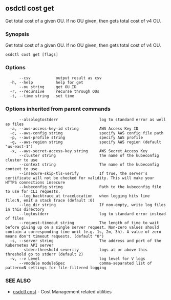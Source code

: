 ## osdctl cost get

Get total cost of a given OU. If no OU given, then gets total cost of v4 OU.

### Synopsis

Get total cost of a given OU. If no OU given, then gets total cost of v4 OU.

```
osdctl cost get [flags]
```

### Options

```
      --csv           output result as csv
  -h, --help          help for get
      --ou string     get OU ID
  -r, --recursive     recurse through OUs
  -t, --time string   set time
```

### Options inherited from parent commands

```
      --alsologtostderr                  log to standard error as well as files
  -a, --aws-access-key-id string         AWS Access Key ID
  -c, --aws-config string                specify AWS config file path
  -p, --aws-profile string               specify AWS profile
  -g, --aws-region string                specify AWS region (default "us-east-1")
  -x, --aws-secret-access-key string     AWS Secret Access Key
      --cluster string                   The name of the kubeconfig cluster to use
      --context string                   The name of the kubeconfig context to use
      --insecure-skip-tls-verify         If true, the server's certificate will not be checked for validity. This will make your HTTPS connections insecure
      --kubeconfig string                Path to the kubeconfig file to use for CLI requests.
      --log_backtrace_at traceLocation   when logging hits line file:N, emit a stack trace (default :0)
      --log_dir string                   If non-empty, write log files in this directory
      --logtostderr                      log to standard error instead of files
      --request-timeout string           The length of time to wait before giving up on a single server request. Non-zero values should contain a corresponding time unit (e.g. 1s, 2m, 3h). A value of zero means don't timeout requests. (default "0")
  -s, --server string                    The address and port of the Kubernetes API server
      --stderrthreshold severity         logs at or above this threshold go to stderr (default 2)
  -v, --v Level                          log level for V logs
      --vmodule moduleSpec               comma-separated list of pattern=N settings for file-filtered logging
```

### SEE ALSO

* [osdctl cost](osdctl_cost.md)	 - Cost Management related utilities

